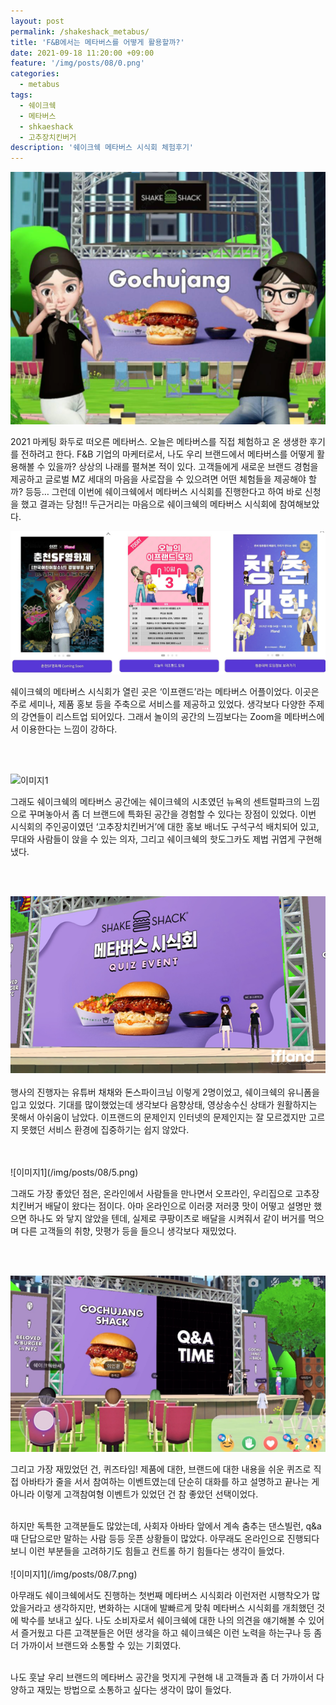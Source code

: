 ```yaml
---
layout: post
permalink: /shakeshack_metabus/
title: 'F&B에서는 메타버스를 어떻게 활용할까?'
date: 2021-09-18 11:20:00 +09:00
feature: '/img/posts/08/0.png'
categories:
  - metabus
tags:
  - 쉐이크쉑
  - 메타버스
  - shkaeshack
  - 고추장치킨버거
description: '쉐이크쉑 메타버스 시식회 체험후기'
---
```


![이미지1](/img/posts/08/1.png)
<br>

2021 마케팅 화두로 떠오른 메타버스. 오늘은 메타버스를 직접 체험하고 온 생생한 후기를 전하려고 한다. F&B 기업의 마케터로서, 나도 우리 브랜드에서 메타버스를 어떻게 활용해볼 수 있을까? 상상의 나래를 펼쳐본 적이 있다. 고객들에게 새로운 브랜드 경험을 제공하고 글로벌 MZ 세대의 마음을 사로잡을 수 있으려면 어떤 체험들을 제공해야 할까? 등등… 그런데 이번에 쉐이크쉑에서 메타버스 시식회를 진행한다고 하여 바로 신청을 했고 결과는 당첨!! 두근거리는 마음으로 쉐이크쉑의 메타버스 시식회에 참여해보았다.  

![이미지1](/img/posts/08/2.png)
<br>

쉐이크쉑의 메타버스 시식회가 열린 곳은 ‘이프랜드’라는 메타버스 어플이었다. 이곳은 주로 세미나, 제품 홍보 등을 주축으로 서비스를 제공하고 있었다. 생각보다 다양한 주제의 강연들이 리스트업 되어있다. 그래서 놀이의 공간의 느낌보다는 Zoom을 메타버스에서 이용한다는 느낌이 강하다.

<br>
<br>

![이미지1](/img/posts/08/3.png)
<br>

그래도 쉐이크쉑의 메타버스 공간에는 쉐이크쉑의 시초였던 뉴욕의 센트럴파크의 느낌으로 꾸며놓아서 좀 더 브랜드에 특화된 공간을 경험할 수 있다는 장점이 있었다. 이번 시식회의 주인공이였던 ‘고추장치킨버거’에 대한 홍보 배너도 구석구석 배치되어 있고, 무대와 사람들이 앉을 수 있는 의자, 그리고 쉐이크쉑의 핫도그카도 제법 귀엽게 구현해냈다.

<br>
<br>

![이미지1](/img/posts/08/4.png)
<br>
<br>
행사의 진행자는 유튜버 채채와 돈스파이크님 이렇게 2명이었고, 쉐이크쉑의 유니폼을 입고 있었다. 기대를 많이했었는데 생각보다 음향상태, 영상송수신 상태가 원활하지는 못해서 아쉬움이 남았다. 이프랜드의 문제인지 인터넷의 문제인지는 잘 모르겠지만 고르지 못했던 서비스 환경에 집중하기는 쉽지 않았다.

<br>
<br>
![이미지1](/img/posts/08/5.png)
<br>

그래도 가장 좋았던 점은, 온라인에서 사람들을 만나면서 오프라인, 우리집으로 고추장치킨버거 배달이 왔다는 점이다. 아마 온라인으로 이러쿵 저러쿵 맛이 어떻고 설명만 했으면 하나도 와 닿지 않았을 텐데, 실제로 쿠팡이츠로 배달을 시켜줘서 같이 버거를 먹으며 다른 고객들의 취향, 맛평가 등을 들으니 생각보다 재밌었다.

<br>
<br>

![이미지1](/img/posts/08/6.png)
<br>

그리고 가장 재밌었던 건, 퀴즈타임! 제품에 대한, 브랜드에 대한 내용을 쉬운 퀴즈로 직접 아바타가 줄을 서서 참여하는 이벤트였는데 단순히 대화를 하고 설명하고 끝나는 게 아니라 이렇게 고객참여형 이벤트가 있었던 건 참 좋았던 선택이었다.

<br>
하지만 독특한 고객분들도 많았는데, 사회자 아바타 앞에서 계속 춤추는 댄스빌런, q&a 때 단답으로만 말하는 사람 등등 웃픈 상황들이 많았다. 아무래도 온라인으로 진행되다 보니 이런 부분들을 고려하기도 힘들고 컨트롤 하기 힘들다는 생각이 들었다.
<br>
<br>
![이미지1](/img/posts/08/7.png)
<br>

아무래도 쉐이크쉑에서도 진행하는 첫번째 메타버스 시식회라 이런저런 시행착오가 많았을거라고 생각하지만, 변화하는 시대에 발빠르게 맞춰 메타버스 시식회를 개최했던 것에 박수를 보내고 싶다. 나도 소비자로서 쉐이크쉑에 대한 나의 의견을 얘기해볼 수 있어서 즐거웠고 다른 고객분들은 어떤 생각을 하고 쉐이크쉑은 이런 노력을 하는구나 등 좀 더 가까이서 브랜드와 소통할 수 있는 기회였다.

<br>
나도 훗날 우리 브랜드의 메타버스 공간을 멋지게 구현해 내 고객들과 좀 더 가까이서 다양하고 재밌는 방법으로 소통하고 싶다는 생각이 많이 들었다.
